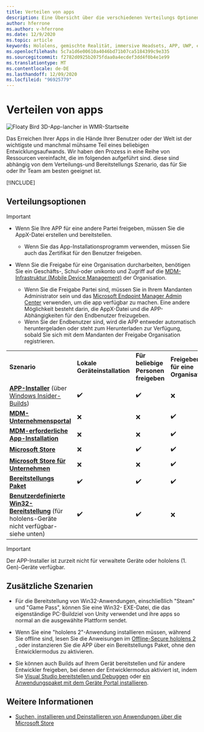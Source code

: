 ```yaml
---
title: Verteilen von apps
description: Eine Übersicht über die verschiedenen Verteilungs Optionen für verschiedene unterstützte Plattformen und Veröffentlichungs Speicher.
author: hferrone
ms.author: v-hferrone
ms.date: 12/9/2020
ms.topic: article
keywords: Hololens, gemischte Realität, immersive Headsets, APP, UWP, einreichen, Übermittlung, Filter, Metadaten, Systemanforderungen, Schlüsselwörter, Wack, Zertifizierung, Paket, AppX, Merchandising
ms.openlocfilehash: 5c7a1d6e00610a4046bd71b07ca5184399c9e335
ms.sourcegitcommit: f2782d0925b2075fdaa0a4ecdef3dd4f0b4e1e99
ms.translationtype: MT
ms.contentlocale: de-DE
ms.lasthandoff: 12/09/2020
ms.locfileid: "96925779"
---
```

# <a name="distributing-your-apps"></a>Verteilen von apps

![Floaty Bird 3D-App-lancher in WMR-Startseite](images/distribute-hero-image.png)

Das Erreichen Ihrer Apps in die Hände Ihrer Benutzer oder der Welt ist der wichtigste und manchmal mühsame Teil eines beliebigen Entwicklungsaufwands. Wir haben den Prozess in eine Reihe von Ressourcen vereinfacht, die im folgenden aufgeführt sind. diese sind abhängig von dem Verteilungs-und Bereitstellungs Szenario, das für Sie oder Ihr Team am besten geeignet ist.

[!INCLUDE[](includes/before-submission.md)]

## <a name="distribution-options"></a>Verteilungsoptionen

> [!IMPORTANT]
> * Wenn Sie Ihre APP für eine andere Partei freigeben, müssen Sie die AppX-Datei erstellen und bereitstellen. 
>     * Wenn Sie das App-Installationsprogramm verwenden, müssen Sie auch das Zertifikat für den Benutzer freigeben.
> 
> * Wenn Sie die Freigabe für eine Organisation durcharbeiten, benötigen Sie ein Geschäfts-, Schul-oder unikonto und Zugriff auf die [MDM-Infrastruktur (Mobile Device Management)](https://docs.microsoft.com/hololens/hololens-enroll-mdm) der Organisation.  
>    * Wenn Sie die Freigabe Partei sind, müssen Sie in Ihrem Mandanten Administrator sein und das [Microsoft Endpoint Manager Admin Center](https://docs.microsoft.com/mem/intune/apps/apps-deploy) verwenden, um die app verfügbar zu machen. Eine andere Möglichkeit besteht darin, die AppX-Datei und die APP-Abhängigkeiten für den Endbenutzer freizugeben.
>    * Wenn Sie der Endbenutzer sind, wird die APP entweder automatisch heruntergeladen oder steht zum Herunterladen zur Verfügung, sobald Sie sich mit dem Mandanten der Freigabe Organisation registrieren. 

<table>
<colgroup>
    <col width="33%" />
    <col width="22%" />
    <col width="22%" />
    <col width="22%" />
</colgroup>
<tr>
    <td><strong>Szenario</strong></td>
    <td><strong>Lokale Geräteinstallation</strong></td>
    <td><strong>Für beliebige Personen freigeben</strong></td>
    <td><strong>Freigeben für eine Organisation</strong></td>
</tr>
<tr>
    <td><a href="https://docs.microsoft.com/hololens/app-deploy-app-installer"><strong>APP-Installer</strong></a> (über <a href="https://docs.microsoft.com/hololens/hololens-insider">Windows Insider-Builds</a>)</td>
    <td>✔️</td>
    <td>✔️</td>
    <td>❌</td>
</tr>
<tr>
    <td><a href="https://docs.microsoft.com/hololens/app-deploy-app-installer"><strong>MDM-Unternehmensportal</strong></a></td>
    <td>❌</td>
    <td>❌</td>
    <td>✔️</td>
</tr>
<tr>
    <td><a href="https://docs.microsoft.com/hololens/app-deploy-intune"><strong>MDM-erforderliche App-Installation</strong></a></td>
    <td>❌</td>
    <td>❌</td>
    <td>✔️</td>
</tr>
<tr>
    <td><a href="submitting-an-app-to-the-microsoft-store.md"><strong>Microsoft Store</strong></a></td>
    <td>❌</td>
    <td>✔️</td>
    <td>✔️</td>
</tr>
<tr>
    <td><a href="https://docs.microsoft.com/hololens/app-deploy-store-business"><strong>Microsoft Store für Unternehmen</strong></a></td>
    <td>❌</td>
    <td>❌</td>
    <td>✔️</td>
</tr>
<tr>
    <td><a href="https://docs.microsoft.com/hololens/app-deploy-provisioning-package"><strong>Bereitstellungs Paket</strong></a></td>
    <td>✔️</td>
    <td>✔️</td>
    <td>✔️</td>
</tr>
<tr>
    <td><a href="#additional-scenarios"><strong>Benutzerdefinierte Win32-Bereitstellung</strong></a> (für hololens-Geräte nicht verfügbar-siehe unten)</td>
    <td>✔️</td>
    <td>✔️</td>
    <td>❌</td>
</tr>
</table>

> [!IMPORTANT]
> Der APP-Installer ist zurzeit nicht für verwaltete Geräte oder hololens (1. Gen)-Geräte verfügbar.

## <a name="additional-scenarios"></a>Zusätzliche Szenarien

* Für die Bereitstellung von Win32-Anwendungen, einschließlich "Steam" und "Game Pass", können Sie eine Win32- EXE-Datei, die das eigenständige PC-Buildziel von Unity verwendet und ihre apps so normal an die ausgewählte Plattform sendet. 

* Wenn Sie eine "hololens 2"-Anwendung installieren müssen, während Sie offline sind, lesen Sie die Anweisungen im [Offline-Secure hololens 2](https://docs.microsoft.com/hololens/hololens-common-scenarios-offline-secure) , oder instanzieren Sie die APP über ein Bereitstellungs Paket, ohne den Entwicklermodus zu aktivieren.

* Sie können auch Builds auf Ihrem Gerät bereitstellen und für andere Entwickler freigeben, bei denen der Entwicklermodus aktiviert ist, indem Sie [Visual Studio bereitstellen und Debuggen](../develop/platform-capabilities-and-apis/using-visual-studio.md) oder [ein Anwendungspaket mit dem Geräte Portal installieren](https://docs.microsoft.com/hololens/holographic-custom-apps#installing-an-application-package-with-the-device-portal).

## <a name="see-also"></a>Weitere Informationen
* [Suchen, installieren und Deinstallieren von Anwendungen über die Microsoft Store](https://docs.microsoft.com/hololens/holographic-store-apps)

<!-- ## Submitting to the Microsoft Store

You've finally made it to the last step on your distribution journey, actually getting your app into the Microsoft Store! Our [submission guidelines](submitting-an-app-to-the-microsoft-store.md) article will take you through: 

* Partner Center registration 
* Asset preparation
* App packaging
* Testing
* Final submission process

You can even give out free trials to get future consumers excited about your new immersive experience. Once your app is listed on the Microsoft Store you can sit back, engage with your expanding user community, and think about all the new features you want to add! -->
